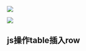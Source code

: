 

![](E:/desktop/triennium/%E5%89%8D%E7%AB%AF%E5%A4%8D%E4%B9%A0/js/js%E6%93%8D%E4%BD%9Ctable%E6%8F%92%E5%85%A5row.assets/imgQQ%E5%9B%BE%E7%89%8720211120010806.png)

![](E:/desktop/triennium/%E5%89%8D%E7%AB%AF%E5%A4%8D%E4%B9%A0/js/js%E6%93%8D%E4%BD%9Ctable%E6%8F%92%E5%85%A5row.assets/imgQQ%E5%9B%BE%E7%89%8720211120010818.png)

## js操作table插入row


